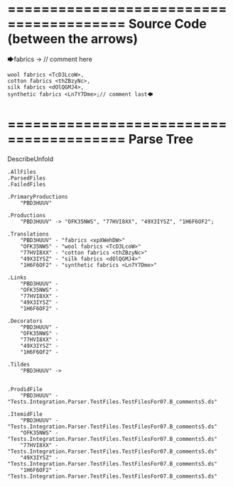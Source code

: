 ========================================
Source Code (between the arrows)
========================================

🡆fabrics <xpXWehDW> -> // comment here

    wool fabrics <TcD3LcoW>,
    cotton fabrics <thZBzyNc>,
    silk fabrics <dOlQGMJ4>,
    synthetic fabrics <Ln7Y7Dme>;// comment last🡄

========================================
Parse Tree
========================================
DescribeUnfold

    .AllFiles
    .ParsedFiles
    .FailedFiles

    .PrimaryProductions
        "PBD3HUUV" 

    .Productions
        "PBD3HUUV" -> "OFK35NWS", "77HVI8XX", "49X3IYSZ", "1H6F6OF2";

    .Translations
        "PBD3HUUV" - "fabrics <xpXWehDW>"
        "OFK35NWS" - "wool fabrics <TcD3LcoW>"
        "77HVI8XX" - "cotton fabrics <thZBzyNc>"
        "49X3IYSZ" - "silk fabrics <dOlQGMJ4>"
        "1H6F6OF2" - "synthetic fabrics <Ln7Y7Dme>"

    .Links
        "PBD3HUUV" - 
        "OFK35NWS" - 
        "77HVI8XX" - 
        "49X3IYSZ" - 
        "1H6F6OF2" - 

    .Decorators
        "PBD3HUUV" - 
        "OFK35NWS" - 
        "77HVI8XX" - 
        "49X3IYSZ" - 
        "1H6F6OF2" - 

    .Tildes
        "PBD3HUUV" -> 


    .ProdidFile
        "PBD3HUUV" - "Tests.Integration.Parser.TestFiles.TestFilesFor07.B_comments5.ds"

    .ItemidFile
        "PBD3HUUV" - "Tests.Integration.Parser.TestFiles.TestFilesFor07.B_comments5.ds"
        "OFK35NWS" - "Tests.Integration.Parser.TestFiles.TestFilesFor07.B_comments5.ds"
        "77HVI8XX" - "Tests.Integration.Parser.TestFiles.TestFilesFor07.B_comments5.ds"
        "49X3IYSZ" - "Tests.Integration.Parser.TestFiles.TestFilesFor07.B_comments5.ds"
        "1H6F6OF2" - "Tests.Integration.Parser.TestFiles.TestFilesFor07.B_comments5.ds"

